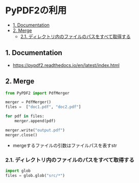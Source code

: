 # PyPDF2の利用
- [1. Documentation](#1-documentation)
- [2. Merge](#2-merge)
  - [2.1. ディレクトリ内のファイルのパスをすべて取得する](#21-ディレクトリ内のファイルのパスをすべて取得する)
## 1. Documentation
- https://pypdf2.readthedocs.io/en/latest/index.html

## 2. Merge
```Python
from PyPDF2 import PdfMerger

merger = PdfMerger()
files =  ["doc1.pdf", "doc2.pdf"]

for pdf in files:
    merger.append(pdf)

merger.write("output.pdf")
merger.close()
```

- mergeするファイルの引数はファイルパスを表すstr

### 2.1. ディレクトリ内のファイルのパスをすべて取得する
```Python
import glob
files = glob.glob("src/*")
```